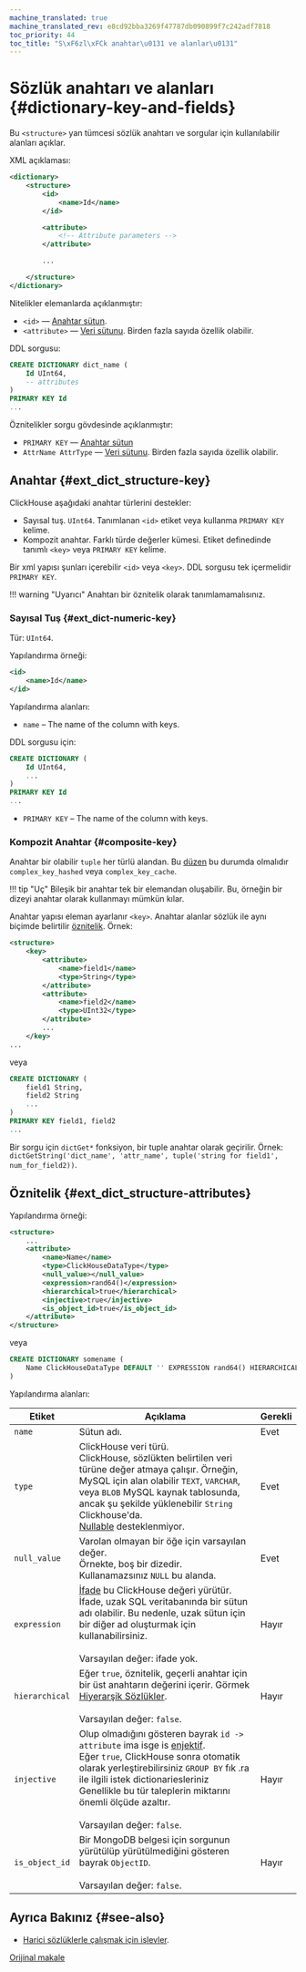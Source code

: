 ```yaml
---
machine_translated: true
machine_translated_rev: e8cd92bba3269f47787db090899f7c242adf7818
toc_priority: 44
toc_title: "S\xF6zl\xFCk anahtar\u0131 ve alanlar\u0131"
---
```


# Sözlük anahtarı ve alanları {#dictionary-key-and-fields}

Bu `<structure>` yan tümcesi sözlük anahtarı ve sorgular için kullanılabilir alanları açıklar.

XML açıklaması:

``` xml
<dictionary>
    <structure>
        <id>
            <name>Id</name>
        </id>

        <attribute>
            <!-- Attribute parameters -->
        </attribute>

        ...

    </structure>
</dictionary>
```

Nitelikler elemanlarda açıklanmıştır:

-   `<id>` — [Anahtar sütun](external_dicts_dict_structure.md#ext_dict_structure-key).
-   `<attribute>` — [Veri sütunu](external_dicts_dict_structure.md#ext_dict_structure-attributes). Birden fazla sayıda özellik olabilir.

DDL sorgusu:

``` sql
CREATE DICTIONARY dict_name (
    Id UInt64,
    -- attributes
)
PRIMARY KEY Id
...
```

Öznitelikler sorgu gövdesinde açıklanmıştır:

-   `PRIMARY KEY` — [Anahtar sütun](external_dicts_dict_structure.md#ext_dict_structure-key)
-   `AttrName AttrType` — [Veri sütunu](external_dicts_dict_structure.md#ext_dict_structure-attributes). Birden fazla sayıda özellik olabilir.

## Anahtar {#ext_dict_structure-key}

ClickHouse aşağıdaki anahtar türlerini destekler:

-   Sayısal tuş. `UInt64`. Tanımlanan `<id>` etiket veya kullanma `PRIMARY KEY` kelime.
-   Kompozit anahtar. Farklı türde değerler kümesi. Etiket definedinde tanımlı `<key>` veya `PRIMARY KEY` kelime.

Bir xml yapısı şunları içerebilir `<id>` veya `<key>`. DDL sorgusu tek içermelidir `PRIMARY KEY`.

!!! warning "Uyarıcı"
    Anahtarı bir öznitelik olarak tanımlamamalısınız.

### Sayısal Tuş {#ext_dict-numeric-key}

Tür: `UInt64`.

Yapılandırma örneği:

``` xml
<id>
    <name>Id</name>
</id>
```

Yapılandırma alanları:

-   `name` – The name of the column with keys.

DDL sorgusu için:

``` sql
CREATE DICTIONARY (
    Id UInt64,
    ...
)
PRIMARY KEY Id
...
```

-   `PRIMARY KEY` – The name of the column with keys.

### Kompozit Anahtar {#composite-key}

Anahtar bir olabilir `tuple` her türlü alandan. Bu [düzen](external_dicts_dict_layout.md) bu durumda olmalıdır `complex_key_hashed` veya `complex_key_cache`.

!!! tip "Uç"
    Bileşik bir anahtar tek bir elemandan oluşabilir. Bu, örneğin bir dizeyi anahtar olarak kullanmayı mümkün kılar.

Anahtar yapısı eleman ayarlanır `<key>`. Anahtar alanlar sözlük ile aynı biçimde belirtilir [öznitelik](external_dicts_dict_structure.md). Örnek:

``` xml
<structure>
    <key>
        <attribute>
            <name>field1</name>
            <type>String</type>
        </attribute>
        <attribute>
            <name>field2</name>
            <type>UInt32</type>
        </attribute>
        ...
    </key>
...
```

veya

``` sql
CREATE DICTIONARY (
    field1 String,
    field2 String
    ...
)
PRIMARY KEY field1, field2
...
```

Bir sorgu için `dictGet*` fonksiyon, bir tuple anahtar olarak geçirilir. Örnek: `dictGetString('dict_name', 'attr_name', tuple('string for field1', num_for_field2))`.

## Öznitelik {#ext_dict_structure-attributes}

Yapılandırma örneği:

``` xml
<structure>
    ...
    <attribute>
        <name>Name</name>
        <type>ClickHouseDataType</type>
        <null_value></null_value>
        <expression>rand64()</expression>
        <hierarchical>true</hierarchical>
        <injective>true</injective>
        <is_object_id>true</is_object_id>
    </attribute>
</structure>
```

veya

``` sql
CREATE DICTIONARY somename (
    Name ClickHouseDataType DEFAULT '' EXPRESSION rand64() HIERARCHICAL INJECTIVE IS_OBJECT_ID
)
```

Yapılandırma alanları:

| Etiket                                               | Açıklama                                                                                                                                                                                                                                                                                                                                                     | Gerekli |
|------------------------------------------------------|--------------------------------------------------------------------------------------------------------------------------------------------------------------------------------------------------------------------------------------------------------------------------------------------------------------------------------------------------------------|---------|
| `name`                                               | Sütun adı.                                                                                                                                                                                                                                                                                                                                                   | Evet    |
| `type`                                               | ClickHouse veri türü.<br/>ClickHouse, sözlükten belirtilen veri türüne değer atmaya çalışır. Örneğin, MySQL için alan olabilir `TEXT`, `VARCHAR`, veya `BLOB` MySQL kaynak tablosunda, ancak şu şekilde yüklenebilir `String` Clickhouse'da.<br/>[Nullable](../../../sql_reference/data_types/nullable.md) desteklenmiyor.                                   | Evet    |
| `null_value`                                         | Varolan olmayan bir öğe için varsayılan değer.<br/>Örnekte, boş bir dizedir. Kullanamazsınız `NULL` bu alanda.                                                                                                                                                                                                                                               | Evet    |
| `expression`                                         | [İfade](../../syntax.md#syntax-expressions) bu ClickHouse değeri yürütür.<br/>İfade, uzak SQL veritabanında bir sütun adı olabilir. Bu nedenle, uzak sütun için bir diğer ad oluşturmak için kullanabilirsiniz.<br/><br/>Varsayılan değer: ifade yok.                                                                                                        | Hayır   |
| <a name="hierarchical-dict-attr"></a> `hierarchical` | Eğer `true`, öznitelik, geçerli anahtar için bir üst anahtarın değerini içerir. Görmek [Hiyerarşik Sözlükler](external_dicts_dict_hierarchical.md).<br/><br/>Varsayılan değer: `false`.                                                                                                                                                                      | Hayır   |
| `injective`                                          | Olup olmadığını gösteren bayrak `id -> attribute` ima isge is [enjektif](https://en.wikipedia.org/wiki/Injective_function).<br/>Eğer `true`, ClickHouse sonra otomatik olarak yerleştirebilirsiniz `GROUP BY` fık .ra ile ilgili istek dictionariesleriniz Genellikle bu tür taleplerin miktarını önemli ölçüde azaltır.<br/><br/>Varsayılan değer: `false`. | Hayır   |
| `is_object_id`                                       | Bir MongoDB belgesi için sorgunun yürütülüp yürütülmediğini gösteren bayrak `ObjectID`.<br/><br/>Varsayılan değer: `false`.                                                                                                                                                                                                                                  | Hayır   |

## Ayrıca Bakınız {#see-also}

-   [Harici sözlüklerle çalışmak için işlevler](../../../sql_reference/functions/ext_dict_functions.md).

[Orijinal makale](https://clickhouse.tech/docs/en/query_language/dicts/external_dicts_dict_structure/) <!--hide-->

